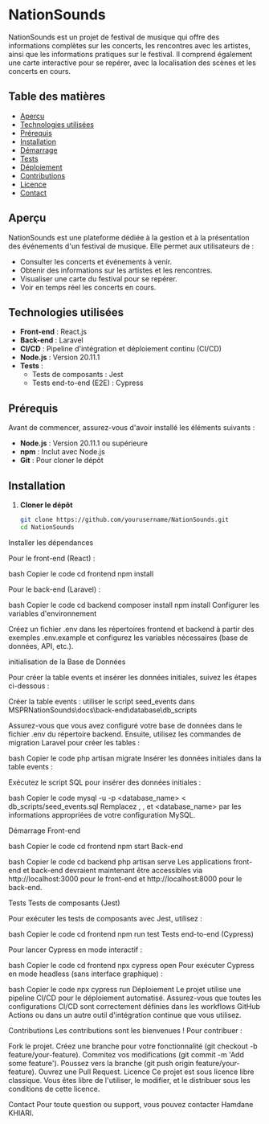 # NationSounds

NationSounds est un projet de festival de musique qui offre des informations complètes sur les concerts, les rencontres avec les artistes, ainsi que les informations pratiques sur le festival. Il comprend également une carte interactive pour se repérer, avec la localisation des scènes et les concerts en cours.

## Table des matières

- [Aperçu](#aperçu)
- [Technologies utilisées](#technologies-utilisées)
- [Prérequis](#prérequis)
- [Installation](#installation)
- [Démarrage](#démarrage)
- [Tests](#tests)
- [Déploiement](#déploiement)
- [Contributions](#contributions)
- [Licence](#licence)
- [Contact](#contact)

## Aperçu

NationSounds est une plateforme dédiée à la gestion et à la présentation des événements d'un festival de musique. Elle permet aux utilisateurs de :

- Consulter les concerts et événements à venir.
- Obtenir des informations sur les artistes et les rencontres.
- Visualiser une carte du festival pour se repérer.
- Voir en temps réel les concerts en cours.

## Technologies utilisées

- **Front-end** : React.js
- **Back-end** : Laravel
- **CI/CD** : Pipeline d'intégration et déploiement continu (CI/CD)
- **Node.js** : Version 20.11.1
- **Tests** :
  - Tests de composants : Jest
  - Tests end-to-end (E2E) : Cypress

## Prérequis

Avant de commencer, assurez-vous d'avoir installé les éléments suivants :

- **Node.js** : Version 20.11.1 ou supérieure
- **npm** : Inclut avec Node.js
- **Git** : Pour cloner le dépôt

## Installation

1. **Cloner le dépôt**

   ```bash
   git clone https://github.com/yourusername/NationSounds.git
   cd NationSounds
Installer les dépendances

Pour le front-end (React) :

bash
Copier le code
cd frontend
npm install


Pour le back-end (Laravel) :

bash
Copier le code
cd backend
composer install
npm install
Configurer les variables d'environnement

Créez un fichier .env dans les répertoires frontend et backend à partir des exemples .env.example et configurez les variables nécessaires (base de données, API, etc.).

initialisation de la Base de Données

Pour créer la table events et insérer les données initiales, suivez les étapes ci-dessous :

Créer la table events : utiliser le script seed_events dans MSPRNationSounds\docs\back-end\database\db_scripts

Assurez-vous que vous avez configuré votre base de données dans le fichier .env du répertoire backend. Ensuite, utilisez les commandes de migration Laravel pour créer les tables :

bash
Copier le code
php artisan migrate
Insérer les données initiales dans la table events :

Exécutez le script SQL pour insérer des données initiales :

bash
Copier le code
mysql -u <username> -p<password> <database_name> < db_scripts/seed_events.sql
Remplacez <username>, <password>, et <database_name> par les informations appropriées de votre configuration MySQL.

Démarrage
Front-end

bash
Copier le code
cd frontend
npm start
Back-end

bash
Copier le code
cd backend
php artisan serve
Les applications front-end et back-end devraient maintenant être accessibles via http://localhost:3000 pour le front-end et http://localhost:8000 pour le back-end.

Tests
Tests de composants (Jest)

Pour exécuter les tests de composants avec Jest, utilisez :

bash
Copier le code
cd frontend
npm run test
Tests end-to-end (Cypress)

Pour lancer Cypress en mode interactif :

bash
Copier le code
cd frontend
npx cypress open
Pour exécuter Cypress en mode headless (sans interface graphique) :

bash
Copier le code
npx cypress run
Déploiement
Le projet utilise une pipeline CI/CD pour le déploiement automatisé. Assurez-vous que toutes les configurations CI/CD sont correctement définies dans les workflows GitHub Actions ou dans un autre outil d'intégration continue que vous utilisez.

Contributions
Les contributions sont les bienvenues ! Pour contribuer :

Fork le projet.
Créez une branche pour votre fonctionnalité (git checkout -b feature/your-feature).
Commitez vos modifications (git commit -m 'Add some feature').
Poussez vers la branche (git push origin feature/your-feature).
Ouvrez une Pull Request.
Licence
Ce projet est sous licence libre classique. Vous êtes libre de l'utiliser, le modifier, et le distribuer sous les conditions de cette licence.

Contact
Pour toute question ou support, vous pouvez contacter Hamdane KHIARI.
